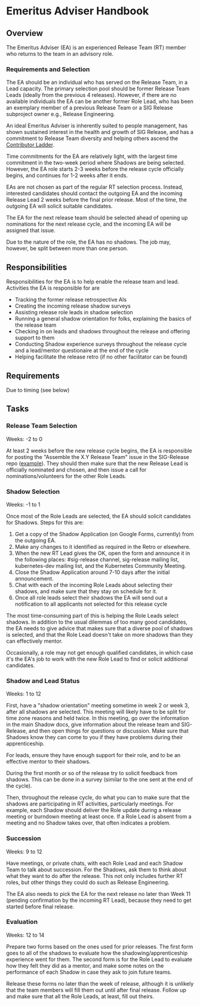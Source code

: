 # Emeritus Adviser Handbook

## Overview

The Emeritus Adviser (EA) is an experienced Release Team (RT) member who returns to the team in an advisory role.  

### Requirements and Selection
The EA should be an individual who has served on the Release Team, in a Lead capacity.  The primary selection pool should be former Release Team Leads (ideally from the previous 4 releases). However, if there are no available individuals the EA can be another former Role Lead, who has been an exemplary member of a previous Release Team or a SIG Release subproject owner e.g., Release Engineering.

An ideal Emeritus Adviser is inherently suited to people management, has shown sustained interest in the health and growth of SIG Release, and has a commitment to Release Team diversity and helping others ascend the [Contributor Ladder](https://git.k8s.io/community/community-membership.md).

Time commitments for the EA are relatively light, with the largest time commitment in the two-week period where Shadows are being selected.  However, the EA role starts 2-3 weeks before the release cycle officially begins, and continues for 1-2 weeks after it ends.

EAs are not chosen as part of the regular RT selection process.  Instead, interested candidates should contact the outgoing EA and the incoming Release Lead 2 weeks before the final prior release.  Most of the time, the outgoing EA will solicit suitable candidates.

The EA for the next release team should be selected ahead of opening up nominations for the next release cycle, and the incoming EA will be assigned that issue. 

Due to the nature of the role, the EA has no shadows.  The job may, however, be split between more than one person.

## Responsibilities
Responsibilities for the EA is to help enable the release team and lead.  Activities the EA is responsible for are 

* Tracking the former release retrospective AIs 
* Creating the incoming release shadow surveys 
* Assisting release role leads in shadow selection 
* Running a general shadow orientation for folks, explaining the basics of the release team 
* Checking in on leads and shadows throughout the release and offering support to them 
* Conducting Shadow experience surveys throughout the release cycle and a lead/mentor questionaire at the end of the cycle
* Helping facilitate the release retro (if no other facilitator can be found) 

## Requirements

Due to timing (see below) 

## Tasks

### Release Team Selection

Weeks: -2 to 0

At least 2 weeks before the new release cycle begins, the EA is responsible for posting the "Assemble the X.Y Release Team" issue in the SIG-Release repo ([example](https://github.com/kubernetes/sig-release/issues/776)).  They should then make sure that the new Release Lead is officially nominated and chosen, and then issue a call for nominations/volunteers for the other Role Leads.

### Shadow Selection

Weeks: -1 to 1

Once most of the Role Leads are selected, the EA should solicit candidates for Shadows.  Steps for this are:

1. Get a copy of the Shadow Application (on Google Forms, currently) from the outgoing EA.
2. Make any changes to it identified as required in the Retro or elsewhere.
3. When the new RT Lead gives the OK, open the form and announce it in the following places: #sig-release channel, sig-release mailing list, kubernetes-dev mailing list, and the Kubernetes Community Meeting.
4. Close the Shadow Application around 7-10 days after the initial announcement.
5. Chat with each of the incoming Role Leads about selecting their shadows, and make sure that they stay on schedule for it.
6. Once all role leads select their shadows the EA will send out a notification to all applicants not selected for this release cycle 

The most time-consuming part of this is helping the Role Leads select shadows.  In addition to the usual dilemmas of too many good candidates, the EA needs to give advice that makes sure that a diverse pool of shadows is selected, and that the Role Lead doesn't take on more shadows than they can effectively mentor.

Occasionally, a role may not get enough qualified candidates, in which case it's the EA's job to work with the new Role Lead to find or solicit additional candidates.

### Shadow and Lead Status 

Weeks: 1 to 12

First, have a "shadow orientation" meeting sometime in week 2 or week 3, after all shadows are selected.  This meeting will likely have to be split for time zone reasons and held twice.  In this meeting, go over the information in the main Shadow docs, give information about the release team and SIG-Release, and then open things for questions or discussion. Make sure that Shadows know they can come to you if they have problems during their apprenticeship.

For leads, ensure they have enough support for their role, and to be an effective mentor to their shadows.  

During the first month or so of the release try to solicit feedback from shadows. This can be done in a survey (similar to the one sent at the end of the cycle).  

Then, throughout the release cycle, do what you can to make sure that the shadows are participating in RT activities, particularly meetings.  For example, each Shadow should deliver the Role update during a release meeting or burndown meeting at least once. If a Role Lead is absent from a meeting and no Shadow takes over, that often indicates a problem.

### Succession

Weeks: 9 to 12

Have meetings, or private chats, with each Role Lead and each Shadow Team to talk about succession.  For the Shadows, ask them to think about what they want to do after the release.  This not only includes further RT roles, but other things they could do such as Release Engineering.

The EA also needs to pick the EA for the next release no later than Week 11 (pending confirmation by the incoming RT Lead), because they need to get started before final release.  

### Evaluation

Weeks: 12 to 14

Prepare two forms based on the ones used for prior releases.  The first form goes to all of the shadows to evaluate how the shadowing/apprenticeship experience went for them.  The second form is for the Role Lead to evaluate how they felt they did as a mentor, and make some notes on the performance of each Shadow in case they ask to join future teams.

Release these forms no later than the week of release, although it is unlikely that the team members will fill them out until after final release.  Follow up and make sure that all the Role Leads, at least, fill out theirs.
